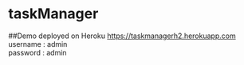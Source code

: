 # taskManager

##Demo deployed on Heroku 
https://taskmanagerh2.herokuapp.com <br>
username : admin <br>
password : admin <br>

